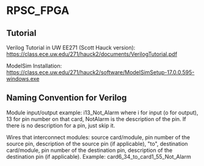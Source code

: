 # RPSC_FPGA

## Tutorial
Verilog Tutorial in UW EE271 (Scott Hauck version):
https://class.ece.uw.edu/271/hauck2/documents/VerilogTutorial.pdf

ModelSim Installation: 
https://class.ece.uw.edu/271/hauck2/software/ModelSimSetup-17.0.0.595-windows.exe

## Naming Convention for Verilog
Module input/output example: i13_Not_Alarm where i for input (o for output), 13 for pin number on that card, NotAlarm is the description of the pin. If there is no description for a pin, just skip it. 

Wires that interconnect modules: source card/module, pin number of the source pin, description of the source pin (if applicable), "to", destination card/module, pin number of the destination pin, description of the destination pin (if applicable). 
Example: card6_34_to_card1_55_Not_Alarm
